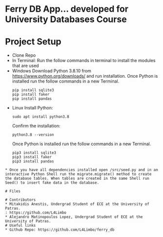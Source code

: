 # Ferry DB App... developed for University Databases Course 
# Project Setup
* Clone Repo 
* In Terminal: Run the follow commands in terminal to install the modules that are used 
* Windows
  Download Python 3.8.10 from https://www.python.org/downloads/ and run installation.
  Once Python is installed run the follow commands in a new Terminal.
  ```
  pip install sqlite3
  pip install faker
  pip install pandas
  ```
* Linux
  Install Python:
  ```
  sudo apt install python3.8
  ```
  Confirm the installation: 
  ```
  python3.8 --version
  ```
  Once Python is installed run the follow commands in a new Terminal.
  ```
  pip3 install sqlite3
  pip3 install faker
  pip3 install pandas
 ```
* Once you have all dependencies installed open /src/seed.py and in an interactive Python Shell run the migrate.migrate() method to create the database tables. When tables are created in the same Shell run Seed() to insert fake data in the database.

# Files 

# Contributors 
* Mitakidis Anestis, Undergrad Student of ECE at the University of Patras. 
: https://github.com/L4Limbo 
* Alejandro Matinopoulos Lopez, Undergrad Student of ECE at the University of Patras. 
# Useful links 
* Github Repo: https://github.com/L4Limbo/ferry_db
